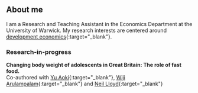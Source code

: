 ## About me
I am a Research and Teaching Assistant in the Economics Department at the University of Warwick. My research interests are centered around [development economics](https://en.wikipedia.org/wiki/Development_economics){:target="_blank"}. 

### Research-in-progress
**Changing body weight of adolescents in Great Britain: The role of fast food.**   
Co-authored with [Yu Aoki](https://www.abdn.ac.uk/business/disciplines/economics/profiles/y.aoki){:target="_blank"}, [Wiji Arulampalam](https://warwick.ac.uk/fac/soc/economics/staff/swarulampalam/){:target="_blank"} and [Neil Lloyd](https://sites.google.com/view/neil-lloyd/home){:target="_blank"}
